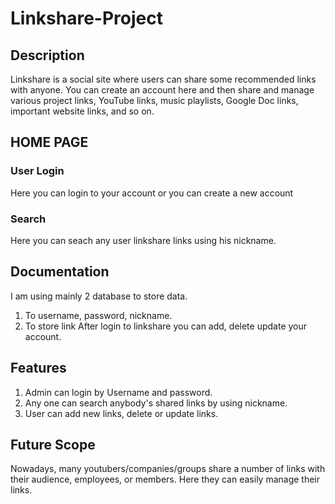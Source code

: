 # Linkshare-Project #
## Description ##
Linkshare is a social site where users can share some recommended links with anyone. You can create an account here and then share and manage various project links, YouTube links, music playlists, Google Doc links, important website links, and so on.

## HOME PAGE ##
 ### User Login ###
 Here you can login to your account or you can create a new account
 ### Search ###
 Here you can seach any user linkshare links using his nickname.
## Documentation ##
I am using mainly 2 database to store data.
1. To username, password, nickname.
2. To store link
After login to linkshare you can add, delete update your account.
## Features ##
1. Admin can login by Username and password.
2. Any one can search anybody's shared links by using nickname.
3. User can add new links, delete or update links.
## Future Scope ##
Nowadays, many youtubers/companies/groups share a number of links with their audience, employees, or members. Here they can easily manage their links.
